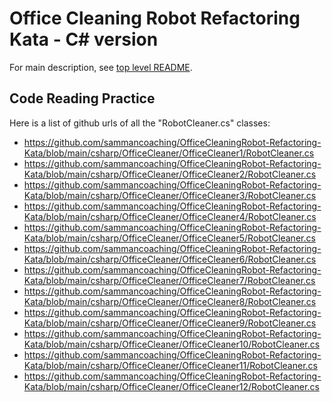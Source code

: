 # Office Cleaning Robot Refactoring Kata - C# version

For main description, see [top level README](../README.md).

## Code Reading Practice

Here is a list of github urls of all the "RobotCleaner.cs" classes:

* https://github.com/sammancoaching/OfficeCleaningRobot-Refactoring-Kata/blob/main/csharp/OfficeCleaner/OfficeCleaner1/RobotCleaner.cs
* https://github.com/sammancoaching/OfficeCleaningRobot-Refactoring-Kata/blob/main/csharp/OfficeCleaner/OfficeCleaner2/RobotCleaner.cs
* https://github.com/sammancoaching/OfficeCleaningRobot-Refactoring-Kata/blob/main/csharp/OfficeCleaner/OfficeCleaner3/RobotCleaner.cs
* https://github.com/sammancoaching/OfficeCleaningRobot-Refactoring-Kata/blob/main/csharp/OfficeCleaner/OfficeCleaner4/RobotCleaner.cs
* https://github.com/sammancoaching/OfficeCleaningRobot-Refactoring-Kata/blob/main/csharp/OfficeCleaner/OfficeCleaner5/RobotCleaner.cs
* https://github.com/sammancoaching/OfficeCleaningRobot-Refactoring-Kata/blob/main/csharp/OfficeCleaner/OfficeCleaner6/RobotCleaner.cs
* https://github.com/sammancoaching/OfficeCleaningRobot-Refactoring-Kata/blob/main/csharp/OfficeCleaner/OfficeCleaner7/RobotCleaner.cs
* https://github.com/sammancoaching/OfficeCleaningRobot-Refactoring-Kata/blob/main/csharp/OfficeCleaner/OfficeCleaner8/RobotCleaner.cs
* https://github.com/sammancoaching/OfficeCleaningRobot-Refactoring-Kata/blob/main/csharp/OfficeCleaner/OfficeCleaner9/RobotCleaner.cs
* https://github.com/sammancoaching/OfficeCleaningRobot-Refactoring-Kata/blob/main/csharp/OfficeCleaner/OfficeCleaner10/RobotCleaner.cs
* https://github.com/sammancoaching/OfficeCleaningRobot-Refactoring-Kata/blob/main/csharp/OfficeCleaner/OfficeCleaner11/RobotCleaner.cs
* https://github.com/sammancoaching/OfficeCleaningRobot-Refactoring-Kata/blob/main/csharp/OfficeCleaner/OfficeCleaner12/RobotCleaner.cs
